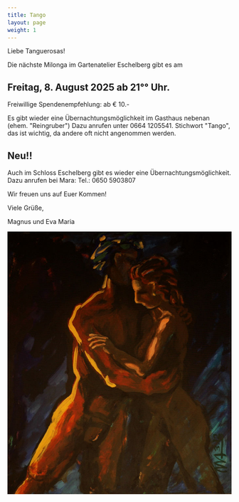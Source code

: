 ```yaml
---
title: Tango
layout: page
weight: 1
---
```

Liebe Tanguerosas!

Die nächste Milonga im Gartenatelier Eschelberg gibt es am 
## Freitag, 8. August 2025  ab 21°° Uhr. 

Freiwillige Spendenempfehlung: ab € 10.- 

Es gibt wieder eine Übernachtungsmöglichkeit im Gasthaus nebenan (ehem. "Reingruber") Dazu anrufen unter 0664 1205541. Stichwort "Tango", das ist wichtig, da andere oft nicht angenommen werden.
## Neu!!
Auch im Schloss Eschelberg gibt es wieder eine Übernachtungsmöglichkeit. 
Dazu anrufen bei Mara: Tel.: 0650 5903807

Wir freuen uns auf Euer Kommen!

Viele Grüße,

Magnus und Eva Maria

![Tango1](/files/tango/TB12_248.jpg)




